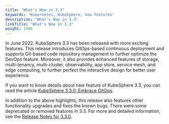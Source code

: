 ```yaml
---
title: "What's New in 3.3"
keywords: 'Kubernetes, KubeSphere, new features'
description: "What's New in 3.3"
linkTitle: "What's New in 3.3"
weight: 1400
---
```


In June 2022, KubeSphere 3.3 has been released with more exciting features. This release introduces GitOps-based continuous deployment and supports Git-based code repository management to further optimize the DevOps feature. Moreover, it also provides enhanced features of storage, multi-tenancy, multi-cluster, observability, app store, service mesh, and edge computing, to further perfect the interactive design for better user experience.

If you want to know details about new feature of KubeSphere 3.3, you can read the article [KubeSphere 3.3.0: Embrace GitOps](/../../../news/kubesphere-3.3.0-ga-announcement/).

In addition to the above highlights, this release also features other functionality upgrades and fixes the known bugs. There were some deprecated or removed features in 3.3. For more and detailed information, see the [Release Notes for 3.3.0](../../../v3.3/release/release-v330/).